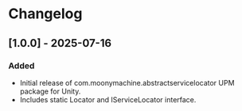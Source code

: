 # Changelog

## [1.0.0] - 2025-07-16

### Added

- Initial release of com.moonymachine.abstractservicelocator UPM package for Unity.
- Includes static Locator and IServiceLocator interface.
